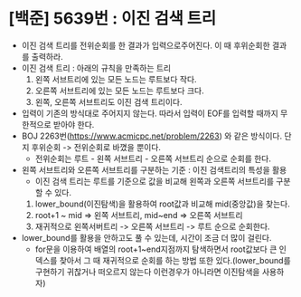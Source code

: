 # [백준] 5639번 : 이진 검색 트리
- 이진 검색 트리를 전위순회를 한 결과가 입력으로주어진다. 이 때 후위순회한 결과를 출력하라.
- 이진 검색 트리 : 아래의 규칙을 만족하는 트리
  1. 왼쪽 서브트리에 있는 모든 노드는 루트보다 작다.
  2. 오른쪽 서브트리에 있는 모든 노드는 루트보다 크다.
  3. 왼쪽, 오른쪽 서브트리도 이진 검색 트리이다.
- 입력이 기존의 방식대로 주어지지 않는다. 따라서 입력이 EOF를 입력할 때까지 무한적으로 받아야 한다.
- BOJ 2263번(https://www.acmicpc.net/problem/2263) 와 같은 방식이다. 단지 후위순회 -> 전위순회로 바꼈을 뿐이다.
  - 전위순회는 루트 - 왼쪽 서브트리 - 오른쪽 서브트리 순으로 순회를 한다.
- 왼쪽 서브트리와 오른쪽 서브트리를 구분하는 기준 : 이진 검색트리의 특성을 활용
  - 이진 검색 트리는 루트를 기준으로 값을 비교해 왼쪽과 오른쪽 서브트리를 구분할 수 있다.
  1. lower_bound(이진탐색)을 활용하여 root값과 비교해 mid(중앙값)을 찾는다.
  2. root+1 ~ mid => 왼쪽 서브트리, mid~end => 오른쪽 서브트리
  3. 재귀적으로 왼쪽서버트리 -> 오른쪽 서브트리 -> 루트 순으로 순회한다.
- lower_bound를 활용을 안하고도 풀 수 있는데, 시간이 조금 더 많이 걸린다.
  - for문을 이용하여 배열의 root+1~end지점까지 탐색하면서 root값보다 큰 인덱스를 찾아서 그 때 재귀적으로 순회를 하는 방법 또한 있다.(lower_bound를 구현하기 귀찮거나 떠오르지 않는다 이런경우가 아니라면 이진탐색을 사용하자)
